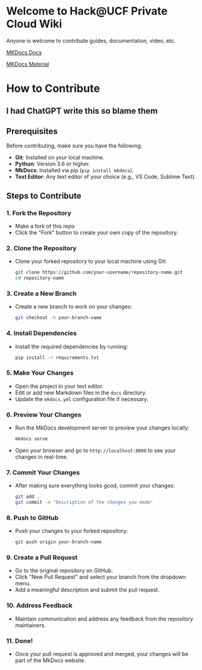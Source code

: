 # Welcome to Hack@UCF Private Cloud Wiki
Anyone is welcome to contribute guides, documentation, video, etc.

[MKDocs Docs](https://www.mkdocs.org/)

[MKDocs Material](https://squidfunk.github.io/mkdocs-material/)

# How to Contribute 
## I had ChatGPT write this so blame them 
## Prerequisites

Before contributing, make sure you have the following:

- **Git**: Installed on your local machine.
- **Python**: Version 3.6 or higher.
- **MkDocs**: Installed via pip (`pip install mkdocs`).
- **Text Editor**: Any text editor of your choice (e.g., VS Code, Sublime Text).

## Steps to Contribute

### 1. Fork the Repository

- Make a fork of this repo
- Click the "Fork" button to create your own copy of the repository.

### 2. Clone the Repository

- Clone your forked repository to your local machine using Git:

  ```bash
  git clone https://github.com/your-username/repository-name.git
  cd repository-name
  ```

### 3. Create a New Branch

- Create a new branch to work on your changes:

  ```bash
  git checkout -b your-branch-name
  ```

### 4. Install Dependencies

- Install the required dependencies by running:

  ```bash
  pip install -r requirements.txt
  ```

### 5. Make Your Changes

- Open the project in your text editor.
- Edit or add new Markdown files in the `docs` directory.
- Update the `mkdocs.yml` configuration file if necessary.

### 6. Preview Your Changes

- Run the MkDocs development server to preview your changes locally:

  ```bash
  mkdocs serve
  ```

- Open your browser and go to `http://localhost:8000` to see your changes in real-time.

### 7. Commit Your Changes

- After making sure everything looks good, commit your changes:

  ```bash
  git add .
  git commit -m "Description of the changes you made"
  ```

### 8. Push to GitHub

- Push your changes to your forked repository:

  ```bash
  git push origin your-branch-name
  ```

### 9. Create a Pull Request

- Go to the original repository on GitHub.
- Click "New Pull Request" and select your branch from the dropdown menu.
- Add a meaningful description and submit the pull request.

### 10. Address Feedback

- Maintain communication and address any feedback from the repository maintainers.

### 11. Done!

- Once your pull request is approved and merged, your changes will be part of the MkDocs website.
